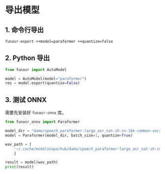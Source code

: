 # 导出模型

## 1. 命令行导出

```bash
funasr-export ++model=paraformer ++quantize=false
```

## 2. Python 导出

```python
from funasr import AutoModel

model = AutoModel(model="paraformer")
res = model.export(quantize=False)
```

## 3. 测试 ONNX

需要先安装好 `funasr-onnx` 库。

```python
from funasr_onnx import Paraformer

model_dir = "damo/speech_paraformer-large_asr_nat-zh-cn-16k-common-vocab8404-pytorch"
model = Paraformer(model_dir, batch_size=1, quantize=True)

wav_path = [
    '~/.cache/modelscope/hub/damo/speech_paraformer-large_asr_nat-zh-cn-16k-common-vocab8404-pytorch/example/asr_example.wav'
    ]

result = model(wav_path)
print(result)
```


[^1]: ONNXRuntime-Python: https://github.com/modelscope/FunASR/tree/main/runtime/python/onnxruntime
